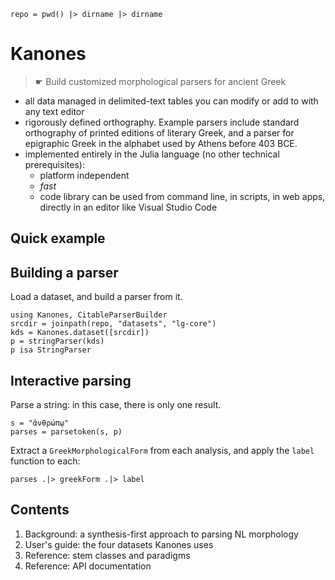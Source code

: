 
```@setup intro
repo = pwd() |> dirname |> dirname 
```


# Kanones

> ☛ Build customized morphological parsers for ancient Greek


- all data managed in delimited-text tables you can modify or add to with any text editor
- rigorously defined orthography.  Example parsers include standard orthography of printed editions of literary Greek, and a parser for epigraphic Greek in the alphabet used by Athens before 403 BCE.
- implemented entirely in the Julia language (no other technical prerequisites): 
    - platform independent
    - *fast*
    - code library can be used from command line, in scripts, in web apps, directly in an editor like Visual Studio Code


## Quick example

## Building a parser

Load a dataset, and build a parser from it.

```@example intro
using Kanones, CitableParserBuilder
srcdir = joinpath(repo, "datasets", "lg-core") 
kds = Kanones.dataset([srcdir])
p = stringParser(kds)
p isa StringParser
```


## Interactive parsing

Parse a string: in this case, there is only one result.

```@example intro
s = "ἀνθρώπῳ"
parses = parsetoken(s, p)
```

Extract a `GreekMorphologicalForm` from each analysis, and apply the `label` function to each:

```@example intro
parses .|> greekForm .|> label
```


## Contents

1. Background: a synthesis-first approach to parsing NL morphology
2. User's guide:  the four datasets Kanones uses
3. Reference: stem classes and paradigms
4. Reference: API documentation
